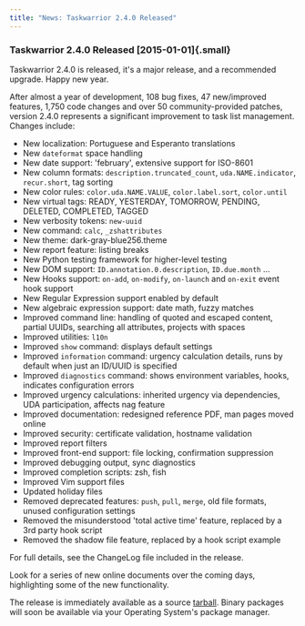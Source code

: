 ```yaml
---
title: "News: Taskwarrior 2.4.0 Released"
---
```


### Taskwarrior 2.4.0 Released [2015-01-01]{.small}

Taskwarrior 2.4.0 is released, it\'s a major release, and a recommended upgrade.
Happy new year.

After almost a year of development, 108 bug fixes, 47 new/improved features,
1,750 code changes and over 50 community-provided patches, version 2.4.0
represents a significant improvement to task list management. Changes include:

-   New localization: Portuguese and Esperanto translations
-   New `dateformat` space handling
-   New date support: \'february\', extensive support for ISO-8601
-   New column formats: `description.truncated_count`, `uda.NAME.indicator`,
    `recur.short`, tag sorting
-   New color rules: `color.uda.NAME.VALUE`, `color.label.sort`, `color.until`
-   New virtual tags: READY, YESTERDAY, TOMORROW, PENDING, DELETED, COMPLETED,
    TAGGED
-   New verbosity tokens: `new-uuid`
-   New command: `calc`, `_zshattributes`
-   New theme: dark-gray-blue­256.theme
-   New report feature: listing breaks
-   New Python testing framework for higher-level testing
-   New DOM support: `ID.annotation.0.description`, `ID.due.month` \...
-   New Hooks support: `on-add`, `on-modify`, `on-launch` and `on-exit` event
    hook support
-   New Regular Expression support enabled by default
-   New algebraic expression support: date math, fuzzy matches
-   Improved command line: handling of quoted and escaped content, partial
    UUIDs, searching all attributes, projects with spaces
-   Improved utilities: `l10n`
-   Improved `show` command: displays default settings
-   Improved `information` command: urgency calculation details, runs by default
    when just an ID/UUID is specified
-   Improved `diagnostics` command: shows environment variables, hooks,
    indicates configuration errors
-   Improved urgency calculations: inherited urgency via dependencies, UDA
    participation, affects nag feature
-   Improved documentation: redesigned reference PDF, man pages moved online
-   Improved security: certificate validation, hostname validation
-   Improved report filters
-   Improved front-end support: file locking, confirmation suppression
-   Improved debugging output, sync diagnostics
-   Improved completion scripts: zsh, fish
-   Improved Vim support files
-   Updated holiday files
-   Removed deprecated features: `push`, `pull`, `merge`, old file formats,
    unused configuration settings
-   Removed the misunderstood \'total active time\' feature, replaced by a 3rd
    party hook script
-   Removed the shadow file feature, replaced by a hook script example

For full details, see the ChangeLog file included in the release.

Look for a series of new online documents over the coming days, highlighting
some of the new functionality.

The release is immediately available as a source
[tarball](/download/task-2.4.0.tar.gz). Binary packages will soon be available
via your Operating System\'s package manager.
